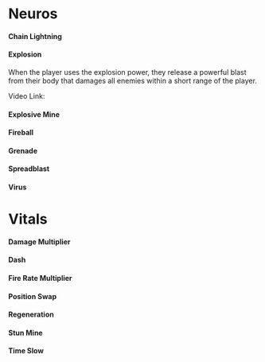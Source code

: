 
# Neuros
#### Chain Lightning

#### Explosion

When the player uses the explosion power, they release a powerful blast from their body that damages all enemies within a short range of the player.

Video Link:  

#### Explosive Mine

#### Fireball

#### Grenade

#### Spreadblast

#### Virus

# Vitals
#### Damage Multiplier

#### Dash

#### Fire Rate Multiplier

#### Position Swap

#### Regeneration

#### Stun Mine

#### Time Slow

